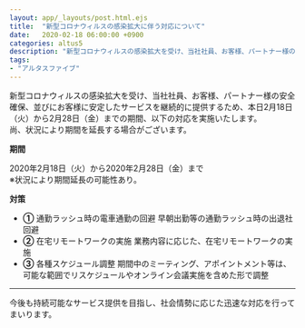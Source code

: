 ```yaml
---
layout: app/_layouts/post.html.ejs
title:  "新型コロナウィルスの感染拡大に伴う対応について"
date:   2020-02-18 06:00:00 +0900
categories: altus5
description: "新型コロナウィルスの感染拡大を受け、当社社員、お客様、パートナー様の安全確保、並びにお客様に安定したサービスを継続的に提供するため、本日2月18日（火）から2月28日（金）までの期間、以下の対応を実施いたします。"
tags:
- "アルタスファイブ"
---
```


新型コロナウィルスの感染拡大を受け、当社社員、お客様、パートナー様の安全確保、並びにお客様に安定したサービスを継続的に提供するため、本日2月18日（火）から2月28日（金）までの期間、以下の対応を実施いたします。  
尚、状況により期間を延長する場合がございます。

**期間**

2020年2月18日（火）から2020年2月28日（金）まで  
※状況により期間延長の可能性あり。

**対策**

- **①** 通勤ラッシュ時の電車通勤の回避
    早朝出勤等の通勤ラッシュ時の出退社回避
- **②** 在宅リモートワークの実施
    業務内容に応じた、在宅リモートワークの実施
- **③** 各種スケジュール調整
    期間中のミーティング、アポイントメント等は、可能な範囲でリスケジュールやオンライン会議実施を含めた形で調整

---

今後も持続可能なサービス提供を目指し、社会情勢に応じた迅速な対応を行ってまいります。
